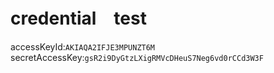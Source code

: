 # credential　test

accessKeyId:`AKIAQA2IFJE3MPUNZT6M`
secretAccessKey:`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`